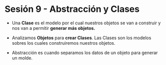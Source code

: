 # Sesión 9 - Abstracción y Clases

* Una **Clase** es el modelo por el cual nuestros objetos se van a construir y nos van a permitir **generar más objetos.**

* Analizamos **Objetos** para **crear Clases**. Las Clases son los modelos sobres los cuales construiremos nuestros objetos.

* Abstracción es cuando separamos los datos de un objeto para generar un molde.